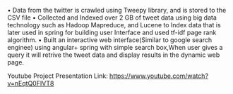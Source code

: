 • Data from the twitter is crawled using Tweepy library, and is stored to the CSV file
• Collected and Indexed over 2 GB of tweet data using big data technology such as Hadoop Mapreduce, and Lucene to Index data that is later used in spring for building user Interface and used tf-idf page rank algorithm.
• Built an interactive web interface(Similar to google search enginee) using angular+ spring with simple search box,When user gives a query it will retrive the tweet data and display results in the dynamic web page.

Youtube Project Presentation Link: https://www.youtube.com/watch?v=nEqtQ0FIVT8
